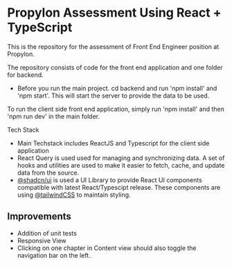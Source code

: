 # Propylon Assessment Using React + TypeScript 

This is the repository for the assessment of Front End Engineer position at Propylon.

The repository consists of code for the front end application and one folder for backend.

- Before you run the main project. cd backend and run 'npm install' and 'npm start'. This will start the server to provide the data to be used.

To run the client side front end application, simply run 'npm install' and then 'npm run dev' in the main folder.

Tech Stack

- Main Techstack includes ReactJS and Typescript for the client side application
- React Query is used used for managing and synchronizing data. A set of hooks and utilities are used to make it easier to fetch, cache, and update data from the source.
- [@shadcn/ui](https://ui.shadcn.com/) is used a UI Library to provide React UI components compatible with latest React/Typescipt release. These components are using [@tailwindCSS](https://tailwindcss.com/) to maintain styling.


## Improvements

- Addition of unit tests
- Responsive View
- Clicking on one chapter in Content view should also toggle the navigation bar on the left.



